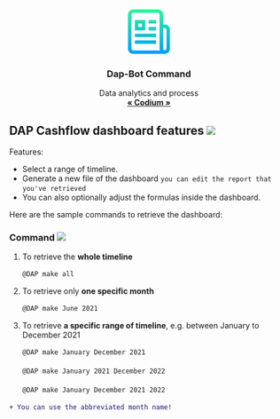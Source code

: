 <!-- PROJECT LOGO -->
<br />
<p align="center">
  <a href="https://github.com/othneildrew/Best-README-Template">
    <img src="logo.png" alt="Logo" width="80" height="80">
  </a>

  <h3 align="center">Dap-Bot Command</h3>

  <p align="center">
    Data analytics and process
    <br />
    <a href="https://www.codium.co/"><strong>« Codium »</strong></a>
    <br />
<!--     <br />
    <a href="https://github.com/d3dmenu/DAP/blob/main/README.md">View Demo</a>
    ·
    <a href="https://github.com/d3dmenu/DAP/blob/main/README.md">Report Bug</a>
    ·
    <a href="https://github.com/d3dmenu/DAP/blob/main/README.md">Request Feature</a>
    -->
  </p>
</p> 

<!-- ABOUT THE PROJECT -->
## DAP Cashflow dashboard features <img src="https://raw.githubusercontent.com/MartinHeinz/MartinHeinz/master/wave.gif" width="30px">

Features:
* Select a range of timeline.
* Generate a new file of the dashboard `you can edit the report that you've retrieved`
* You can also optionally adjust the formulas inside the dashboard.

Here are the sample commands to retrieve the dashboard:

### Command <img src="https://camo.githubusercontent.com/63371d36886ee658f5a97401f393e1ab1684b2fd3de674b8f5efc7d410b2a3d0/68747470733a2f2f6d656469612e67697068792e636f6d2f6d656469612f57556c706c634d704f43456d5447427442572f67697068792e676966" width="30px">

1. To retrieve the **whole timeline**
   ```sh
   @DAP make all
   ```
2. To retrieve only **one specific month**
   ```sh
   @DAP make June 2021
   ```
3. To retrieve **a specific range of timeline**, e.g. between January to December 2021
   ```sh
   @DAP make January December 2021

   @DAP make January 2021 December 2022

   @DAP make January December 2021 2022
   ```
```diff
+ You can use the abbreviated month name!
```
